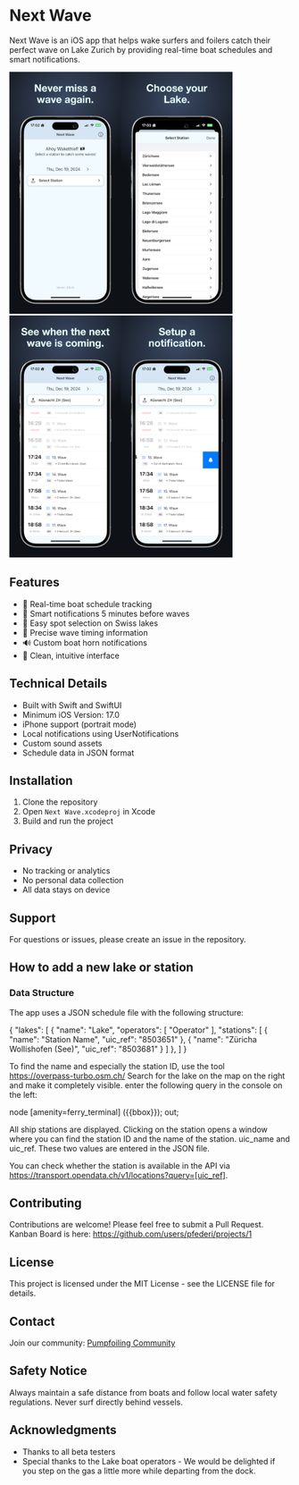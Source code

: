 # Next Wave

Next Wave is an iOS app that helps wake surfers and foilers catch their perfect wave on Lake Zurich by providing real-time boat schedules and smart notifications.

<img src="Screenshots/next-wave1.png" alt="Screenshot1" width="200"><img src="Screenshots/next-wave2.png" alt="Screenshot2" width="200"><img src="Screenshots/next-wave3.png" alt="Screenshot3" width="200"><img src="Screenshots/next-wave4.png" alt="Screenshot3" width="200">

## Features

- 🌊 Real-time boat schedule tracking
- 🔔 Smart notifications 5 minutes before waves
- 📍 Easy spot selection on Swiss lakes
- 🎯 Precise wave timing information
- 🔊 Custom boat horn notifications
- 🎨 Clean, intuitive interface

## Technical Details

- Built with Swift and SwiftUI
- Minimum iOS Version: 17.0
- iPhone support (portrait mode)
- Local notifications using UserNotifications
- Custom sound assets
- Schedule data in JSON format

## Installation

1. Clone the repository
2. Open `Next Wave.xcodeproj` in Xcode
3. Build and run the project

## Privacy

- No tracking or analytics
- No personal data collection
- All data stays on device

## Support

For questions or issues, please create an issue in the repository.


## How to add a new lake or station

### Data Structure

The app uses a JSON schedule file with the following structure:

{
    "lakes": [
        {
            "name": "Lake",
            "operators": [
                "Operator"
            ],
            "stations": [
                {
                    "name": "Station Name",
                    "uic_ref": "8503651"
                },
                {
                    "name": "Züricha Wollishofen (See)",
                    "uic_ref": "8503681"
                }
            ]
        },
    ]
}

To find the name and especially the station ID, use the tool https://overpass-turbo.osm.ch/ 
Search for the lake on the map on the right and make it completely visible. enter the following query in the console on the left:

node
  [amenity=ferry_terminal]
  ({{bbox}});
out;

All ship stations are displayed. Clicking on the station opens a window where you can find the station ID and the name of the station. uic_name and uic_ref. These two values are entered in the JSON file.

You can check whether the station is available in the API via https://transport.opendata.ch/v1/locations?query=[uic_ref].

## Contributing

Contributions are welcome! Please feel free to submit a Pull Request.
Kanban Board is here: https://github.com/users/pfederi/projects/1

## License

This project is licensed under the MIT License - see the LICENSE file for details.

## Contact

Join our community: [Pumpfoiling Community](https://pumpfoiling.community)

## Safety Notice

Always maintain a safe distance from boats and follow local water safety regulations. Never surf directly behind vessels.

## Acknowledgments

- Thanks to all beta testers
- Special thanks to the Lake boat operators - We would be delighted if you step on the gas a little more while departing from the dock.

